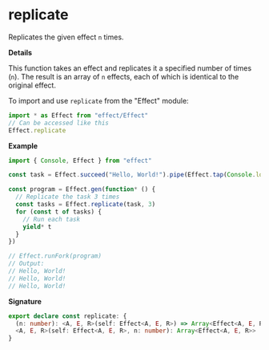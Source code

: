 # replicate

Replicates the given effect `n` times.

**Details**

This function takes an effect and replicates it a specified number of times
(`n`). The result is an array of `n` effects, each of which is identical to
the original effect.

To import and use `replicate` from the "Effect" module:

```ts
import * as Effect from "effect/Effect"
// Can be accessed like this
Effect.replicate
```

**Example**

```ts
import { Console, Effect } from "effect"

const task = Effect.succeed("Hello, World!").pipe(Effect.tap(Console.log))

const program = Effect.gen(function* () {
  // Replicate the task 3 times
  const tasks = Effect.replicate(task, 3)
  for (const t of tasks) {
    // Run each task
    yield* t
  }
})

// Effect.runFork(program)
// Output:
// Hello, World!
// Hello, World!
// Hello, World!
```

**Signature**

```ts
export declare const replicate: {
  (n: number): <A, E, R>(self: Effect<A, E, R>) => Array<Effect<A, E, R>>
  <A, E, R>(self: Effect<A, E, R>, n: number): Array<Effect<A, E, R>>
}
```
